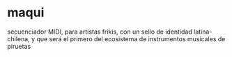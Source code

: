 # maqui

secuenciador MIDI, para artistas frikis, con un sello de identidad latina-chilena, y que será el primero del ecosistema de instrumentos musicales de piruetas
